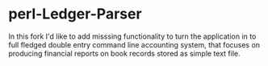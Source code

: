 perl-Ledger-Parser
==================

In this fork I'd like to add misssing functionality to turn the application in to full fledged 
double entry command line accounting system, that focuses on producing financial reports on
book records stored as simple text file.
